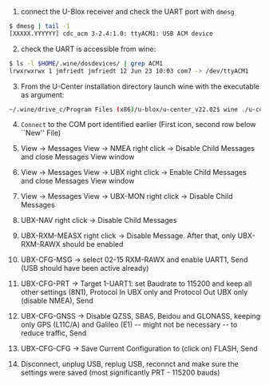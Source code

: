 1. connect the U-Blox receiver and check the UART port with ``dmesg``
```bash
$ dmesg | tail -1
[XXXXX.YYYYYY] cdc_acm 3-2.4:1.0: ttyACM1: USB ACM device
```

2. check the UART is accessible from wine:
```bash
$ ls -l $HOME/.wine/dosdevices/ | grep ACM1
lrwxrwxrwx 1 jmfriedt jmfriedt 12 Jun 23 10:03 com7 -> /dev/ttyACM1
```

3. From the U-Center installation directory launch wine with the executable as argument:
```bash
~/.wine/drive_c/Program Files (x86)/u-blox/u-center_v22.02$ wine ./u-center.exe
```

4. ``Connect`` to the COM port identified earlier (First icon, second row below ``New'' File)

5. View -> Messages View -> NMEA right click -> Disable Child Messages and close Messages View window

6. View -> Messages View -> UBX right click -> Enable Child Messages and close Messages View window

7. View -> Messages View -> UBX-MON right click -> Disable Child Messages 

8. UBX-NAV right click -> Disable Child Messages

9. UBX-RXM-MEASX right click -> Disable Message. After that, only UBX-RXM-RAWX should be enabled

10. UBX-CFG-MSG -> select 02-15 RXM-RAWX and enable UART1, Send (USB should
have been active already)

11. UBX-CFG-PRT -> Target 1-UART1: set Baudrate to 115200 and keep all other
settings (8N1), Protocol In UBX only and Protocol Out UBX only (disable NMEA), Send

12. UBX-CFG-GNSS -> Disable QZSS, SBAS, Beidou and GLONASS, keeping only GPS (L11C/A) and 
Galileo (E1) -- might not be necessary -- to reduce traffic, Send

13. UBX-CFG-CFG -> Save Current Configuration to (click on) FLASH, Send

14. Disconnect, unplug USB, replug USB, reconnct and make sure the settings were saved (most
significantly PRT - 115200 bauds)
